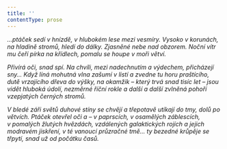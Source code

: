 ```yaml
---
title: ''
contentType: prose
---
```


<section>

_…ptáček sedí v hnízdě, v hlubokém lese mezi vesmíry. Vysoko v korunách, na hladině stromů, hledí do dálky. Zjasněné nebe nad obzorem. Noční vítr mu čeří pírka na křídlech, pomalu se houpe v moři větví._

_Přivírá oči, snad spí. Na chvíli, mezi nadechnutím a výdechem, přicházejí sny… Když líná mohutná vlna zašumí v listí a zvedne tu horu praštícího, dutě vrzajícího dřeva do výšky, na okamžik – který trvá snad tisíc let – jsou vidět hluboká údolí, nezměrné říční rokle a další a další zvlněná pohoří vzepjatých černých stromů._

_V bledé záři světů duhové stíny se chvějí a třepotavě utíkají do tmy, dolů po větvích. Ptáček otevřel oči a – v paprscích, v osamělých zá­blescích, v pomalých žlutých hvězdách, vzdálených galaktických rojích a jejich modravém jiskření, v té vanoucí průzračné tmě… ty bezedné krůpěje se třpytí, snad už od počátku časů._

</section>
